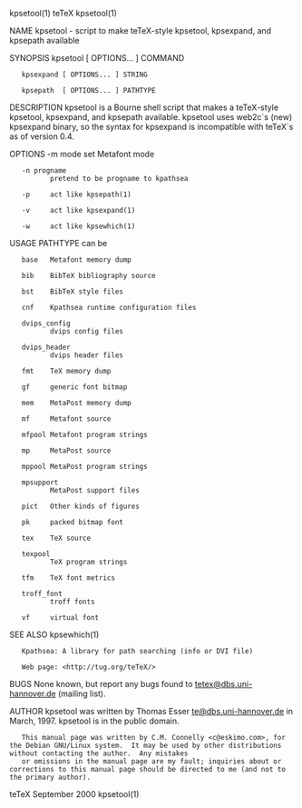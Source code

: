 kpsetool(1)                                                                               teTeX                                                                               kpsetool(1)

NAME
       kpsetool - script to make teTeX-style kpsetool, kpsexpand, and kpsepath available

SYNOPSIS
       kpsetool  [ OPTIONS... ] COMMAND

       kpsexpand [ OPTIONS... ] STRING

       kpsepath  [ OPTIONS... ] PATHTYPE

DESCRIPTION
       kpsetool is a Bourne shell script that makes a teTeX-style kpsetool, kpsexpand, and kpsepath available.  kpsetool uses web2c´s (new) kpsexpand binary, so the syntax for kpsexpand
       is incompatible with teTeX´s as of version 0.4.

OPTIONS
       -m mode
              set Metafont mode

       -n progname
              pretend to be progname to kpathsea

       -p     act like kpsepath(1)

       -v     act like kpsexpand(1)

       -w     act like kpsewhich(1)

USAGE
       PATHTYPE can be

       base   Metafont memory dump

       bib    BibTeX bibliography source

       bst    BibTeX style files

       cnf    Kpathsea runtime configuration files

       dvips_config
              dvips config files

       dvips_header
              dvips header files

       fmt    TeX memory dump

       gf     generic font bitmap

       mem    MetaPost memory dump

       mf     Metafont source

       mfpool Metafont program strings

       mp     MetaPost source

       mppool MetaPost program strings

       mpsupport
              MetaPost support files

       pict   Other kinds of figures

       pk     packed bitmap font

       tex    TeX source

       texpool
              TeX program strings

       tfm    TeX font metrics

       troff_font
              troff fonts

       vf     virtual font

SEE ALSO
       kpsewhich(1)

       Kpathsea: A library for path searching (info or DVI file)

       Web page: <http://tug.org/teTeX/>

BUGS
       None known, but report any bugs found to <tetex@dbs.uni-hannover.de> (mailing list).

AUTHOR
       kpsetool was written by Thomas Esser <te@dbs.uni-hannover.de> in March, 1997.  kpsetool is in the public domain.

       This manual page was written by C.M. Connelly <c@eskimo.com>, for the Debian GNU/Linux system.  It may be used by other distributions without contacting the author.  Any mistakes
       or omissions in the manual page are my fault; inquiries about or corrections to this manual page should be directed to me (and not to the primary author).

teTeX                                                                                 September 2000                                                                          kpsetool(1)
